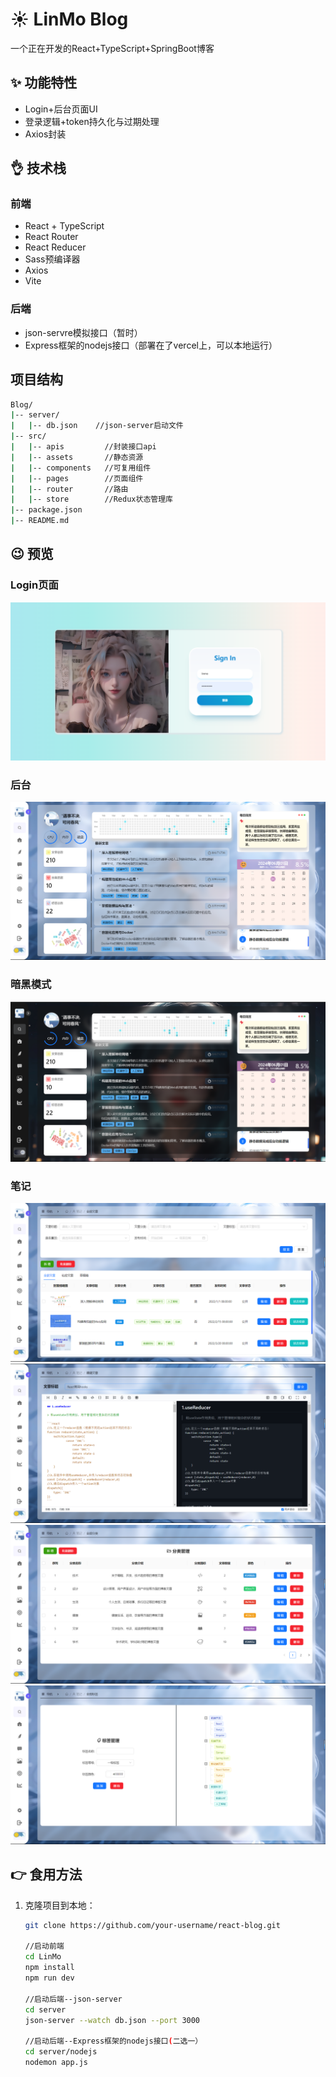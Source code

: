 # ☀️ LinMo Blog

  一个正在开发的React+TypeScript+SpringBoot博客

## ✨ 功能特性

- Login+后台页面UI
- 登录逻辑+token持久化与过期处理
- Axios封装

## 👌 技术栈

### 前端
- React + TypeScript
- React Router
- React Reducer
- Sass预编译器
- Axios
- Vite

### 后端
- json-servre模拟接口（暂时）
- Express框架的nodejs接口（部署在了vercel上，可以本地运行）

## 项目结构
```bash
Blog/
|-- server/
|   |-- db.json    //json-server启动文件
|-- src/
|   |-- apis         //封装接口api
|   |-- assets       //静态资源
|   |-- components   //可复用组件
|   |-- pages        //页面组件
|   |-- router       //路由
|   |-- store        //Redux状态管理库
|-- package.json
|-- README.md
```

## 😉 预览

### Login页面
![](./预览图/login.png)

### 后台
![](./预览图/6dfd3bba599fe52e6036d11048d2d5a.png)

### 暗黑模式
![](./预览图/4c231a8c0883ca239473ed4212cbdcb.png)

### 笔记
![](./预览图/4f0b79b38e638ab3575b58d9e7f3bbf.png)
![](./预览图/7be2fa75cafc471cd67bf43a88eeec6.png)
![](./预览图/ca47cdbe89724673ce6d729b9c96d15.png)
![](./预览图/8aa529549653d4ba2651ba6d0e3bb1c.png)

## 👉 食用方法

1. 克隆项目到本地：

   ```bash
   git clone https://github.com/your-username/react-blog.git

   //启动前端
   cd LinMo
   npm install
   npm run dev

   //启动后端--json-server
   cd server
   json-server --watch db.json --port 3000

   //启动后端--Express框架的nodejs接口(二选一）
   cd server/nodejs
   nodemon app.js   
